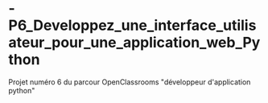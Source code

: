 # -P6_Developpez_une_interface_utilisateur_pour_une_application_web_Python
Projet numéro 6 du parcour OpenClassrooms "développeur d'application python"
